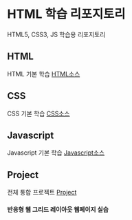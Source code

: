 # HTML 학습 리포지토리
HTML5, CSS3, JS 학습용 리포지토리

## HTML
HTML 기본 학습
[HTML소스](https://github.com/Kang0325/StudyHtml/tree/main/01_HTML)


## CSS
CSS 기본 학습
[CSS소스](https://github.com/Kang0325/StudyHtml/tree/main/02_CSS)


## Javascript
Javascript 기본 학습
[Javascript소스](https://github.com/Kang0325/StudyHtml/tree/main/03_Javascript)


## Project
전체 통합 프로젝트
[Project](https://github.com/Kang0325/StudyHtml/tree/main/04_Project)

#### 반응형 웹 그리드 레이아웃 웹페이지 실습

